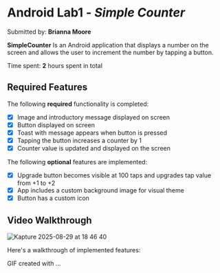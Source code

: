 # Android Lab1 - *Simple Counter*

Submitted by: **Brianna Moore**

**SimpleCounter** Is an Android application that displays a number on the screen and allows the user to increment the number by tapping a button.

Time spent: **2** hours spent in total

## Required Features

The following **required** functionality is completed:

* [x] Image and introductory message displayed on screen
* [x] Button displayed on screen
* [x] Toast with message appears when button is pressed
* [x] Tapping the button increases a counter by 1
* [x] Counter value is updated and displayed on the screen

The following **optional** features are implemented:

* [x] Upgrade button becomes visible at 100 taps and upgrades tap value from +1 to +2
* [x] App includes a custom background image for visual theme
* [x] Button has a custom icon

## Video Walkthrough
![Kapture 2025-08-29 at 18 46 40](https://github.com/user-attachments/assets/50df1ca4-ea8c-47cd-9608-82135bddebc7)


Here's a walkthrough of implemented features:


GIF created with ...  


